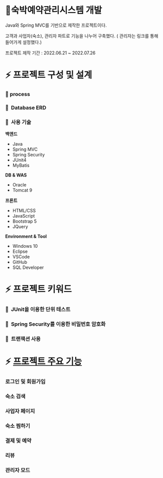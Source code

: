 # 🎒숙박예약관리시스템 개발

Java와 Spring MVC를 기반으로 제작한 프로젝트이다.

고객과 사업자(숙소), 관리자 파트로 기능을 나누어 구축했다. ( 관리자는 링크를 통해 들어가게 설정했다.)

프로젝트 제작 기간 : 2022.06.21 ~ 2022.07.26

# ⚡️ 프로젝트 구성 및 설계


### 📙  process 



### 📙  Database ERD

 

### 📙  사용 기술

**백앤드**

- Java 
- Spring MVC
- Spring Security
- JUnit4
- MyBatis

**DB & WAS**

- Oracle
- Tomcat 9

**프론트**

- HTML/CSS
- JavaScript
- Bootstrap 5
- JQuery

**Environment & Tool**

- Windows 10
- Eclipse
- VSCode
- GitHub
- SQL Developer

# ⚡️ 프로젝트 키워드


### 📙  JUnit을 이용한 단위 테스트

### 📙  Spring Security를 이용한 비밀번호 암호화

### 📙  트랜잭션 사용


# ⚡️ [프로젝트 주요 기능](https://www.notion.so/GOING-31fb2f99c5c84a098a448b423d1e98b8#a6e8329d5b594dd19cb9417d02a9b8c8)

### 로그인 및 회원가입

### 숙소 검색

### 사업자 페이지

### 숙소 찜하기

### 결제 및 예약

### 리뷰

### 관리자 모드
